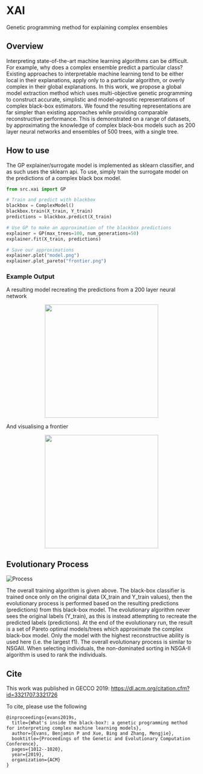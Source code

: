 # XAI
Genetic programming method for explaining complex ensembles

## Overview
Interpreting state-of-the-art machine learning algorithms can be difficult. For example, why does a complex ensemble predict a particular class? Existing approaches to interpretable machine learning tend to be either local in their explanations, apply only to a particular algorithm, or overly complex in their global explanations. In this work, we propose a global model extraction method which uses multi-objective genetic programming to construct accurate, simplistic and model-agnostic representations of complex black-box estimators. We found the resulting representations are far simpler than existing approaches while providing comparable reconstructive performance. This is demonstrated on a range of datasets, by approximating the knowledge of complex black-box models such as 200 layer neural networks and ensembles of 500 trees, with a single tree.


## How to use

The GP explainer/surrogate model is implemented as sklearn classifier, and as such uses the sklearn api. To use, simply train the surrogate model on the predictions of a complex black box model. 

```python
from src.xai import GP

# Train and predict with blackbox
blackbox = ComplexModel()
blackbox.train(X_train, Y_train)
predictions = blackbox.predict(X_train)

# Use GP to make an approximation of the blackbox predictions
explainer = GP(max_trees=100, num_generations=50)
explainer.fit(X_train, predictions)

# Save our approximations
explainer.plot("model.png") 
explainer.plot_pareto("frontier.png")
```

### Example Output

A resulting model recreating the predictions from a 200 layer neural network

<p align="center">
<img src="https://i.imgur.com/e33h81y.png" width="300">
</p>

And visualising a frontier

<p align="center">
<img src="https://i.imgur.com/tZ4uU02.png" width="300">
</p>


## Evolutionary Process

![Process](https://i.imgur.com/DgMXYJn.png)

The overall training algorithm is given above. The black-box classifier is trained once only on the original data (X_train and Y_train values), then the evolutionary process is performed based on the resulting predictions (predictions) from this black-box model. The evolutionary algorithm never sees the original labels (Y_train), as this is instead attempting to recreate the predicted labels (predictions).  At the end of the evolutionary run, the result is a set of Pareto optimal models/trees which approximate the complex black-box model. Only the model with the highest reconstructive ability is used here (i.e. the largest f1). The overall evolutionary process is similar to NSGAII. When selecting individuals, the non-dominated sorting in NSGA-II algorithm is used to rank the individuals. 

## Cite

This work was published in GECCO 2019: https://dl.acm.org/citation.cfm?id=3321707.3321726

To cite, please use the following

```
@inproceedings{evans2019s,
  title={What's inside the black-box?: a genetic programming method for interpreting complex machine learning models},
  author={Evans, Benjamin P and Xue, Bing and Zhang, Mengjie},
  booktitle={Proceedings of the Genetic and Evolutionary Computation Conference},
  pages={1012--1020},
  year={2019},
  organization={ACM}
}
```
